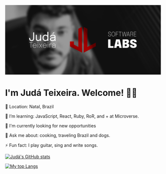 <img src="./images/judalabs-banner.png" alt="Judá Teixeira Software Labs' banner with the JudaLabs logo alongside a black and white picture of Judá">

# I'm Judá Teixeira. Welcome! 👋🏽

<p>📍 Location: Natal, Brazil</p>
<p>🌱 I’m learning: JavaScript, React, Ruby, RoR, and + at Microverse.</p>
<p>💼 I'm currently looking for new opportunities</p>
<p>💬 Ask me about: cooking, traveling Brazil and dogs.</p>
<p>⚡ Fun fact: I play guitar, sing and write songs.</p>

[![Judá's GitHub stats](https://github-readme-stats.vercel.app/api?username=mrjuda&show_icons=true&theme=dark)](https://github.com/mrjuda/github-readme-stats)

[![My top Langs](https://github-readme-stats.vercel.app/api/top-langs/?username=mrjuda&theme=dark&layout=compact)](https://github.com/mrjuda/github-readme-stats)